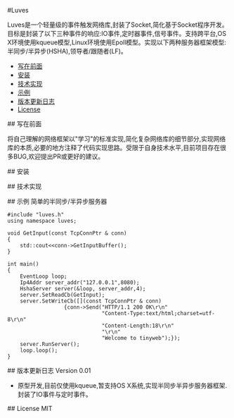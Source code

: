 #Luves

Luves是一个轻量级的事件触发网络库,封装了Socket,简化基于Socket程序开发。目标是封装了以下三种事件的响应:IO事件,定时器事件,信号事件。支持跨平台,OS X环境使用kqueue模型,Linux环境使用Epoll模型。实现以下两种服务器框架模型:半同步/半异步(HSHA),领导者/跟随者(LF)。

- [写在前面][0]
- [安装][1]
- [技术实现][2]
- [示例][3]
- [版本更新日志][4]
- [License][5]
 


##<a id="title00"/> 写在前面

将自己理解的网络框架以"学习"的标准实现,简化复杂网络库的细节部分,实现网络库的本质,必要的地方注释了代码实现思路。受限于自身技术水平,目前项目存在很多BUG,欢迎提出PR或更好的建议。



##<a id="title01"/> 安装




##<a id="title02"> 技术实现


##<a id="title03"> 示例
简单的半同步/半异步服务器

	#include "luves.h"
	using namespace luves;
	
	void GetInput(const TcpConnPtr & conn)
	{
    	std::cout<<conn->GetInputBuffer();
	}

	int main()
	{
    	EventLoop loop;
    	Ip4Addr server_addr("127.0.0.1",8080);
    	HshaServer server(&loop, server_addr,4);
    	server.SetReadCb(GetInput);
    	server.SetWriteCb([](const TcpConnPtr & conn)
                      {conn->Send("HTTP/1.1 200 OK\r\n"
                                  "Content-Type:text/html;charset=utf-8\r\n"
                                  "Content-Length:18\r\n"
                                  "\r\n"
                                  "Welcome to tinyweb");});
    	server.RunServer();
    	loop.loop();
	}



##<a id="title04"/> 版本更新日志
Version 0.01

- 原型开发,目前仅使用kqueue,暂支持OS X系统,实现半同步半异步服务器框架.封装了IO事件与定时事件。



##<a id="title04"/> License
MIT

 [0]:#title00
 [1]:#title01
 [2]:#title02
 [3]:#title03
 [4]:#title04
 [5]:#title05
